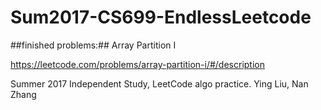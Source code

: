 # Sum2017-CS699-EndlessLeetcode
##finished problems:##
Array Partition I

https://leetcode.com/problems/array-partition-i/#/description



Summer 2017 Independent Study, LeetCode algo practice. Ying Liu, Nan Zhang
